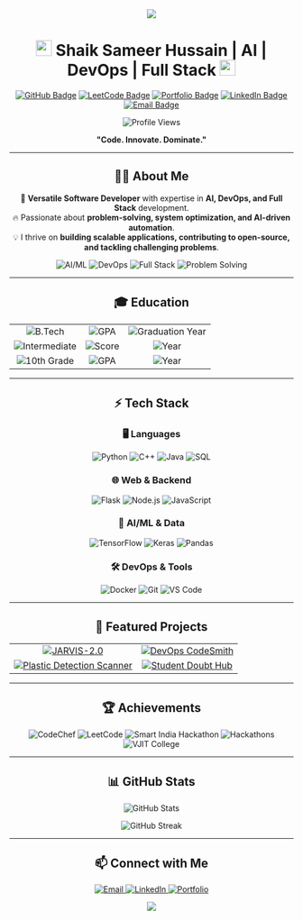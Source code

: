 <div align="center">
  <img src="https://readme-typing-svg.herokuapp.com/?lines=Welcome+to+Shaik+Sameer+Hussain's+Profile!;AI+|+DevOps+|+Full+Stack+Developer;Innovator+and+Problem+Solver&center=true&width=380&height=45">
</div>

<h1 align="center">
  <img src="https://media.giphy.com/media/hvRJCLFzcasrR4ia7z/giphy.gif" width="28">
  Shaik Sameer Hussain | AI | DevOps | Full Stack
  <img src="https://media.giphy.com/media/hvRJCLFzcasrR4ia7z/giphy.gif" width="28">
</h1>

<p align="center">
  <a href="https://github.com/Sameerq7"><img src="https://img.shields.io/github/followers/Sameerq7?label=Followers&style=social" alt="GitHub Badge"></a>
  <a href="https://leetcode.com/Sameerq7"><img src="https://img.shields.io/badge/LeetCode-1500%2B-orange?style=flat-square&logo=LeetCode" alt="LeetCode Badge"></a>
  <a href="https://shaiksameerhussain.vercel.app"><img src="https://img.shields.io/badge/Portfolio-Live-success?style=flat-square&logo=Vercel" alt="Portfolio Badge"></a>
  <a href="https://www.linkedin.com/in/shaik-sameer-hussain-b88323250/"><img src="https://img.shields.io/badge/LinkedIn-Connect-blue?style=flat-square&logo=Linkedin" alt="LinkedIn Badge"></a>
  <a href="mailto:shaiksameerhussain2104@gmail.com"><img src="https://img.shields.io/badge/Email-Contact-red?style=flat-square&logo=Gmail" alt="Email Badge"></a>
</p>

<p align="center">
  <img src="https://komarev.com/ghpvc/?username=Sameerq7&label=Profile%20Views&color=0e75b6&style=flat-square" alt="Profile Views">
</p>

<p align="center">
  <b>"Code. Innovate. Dominate."</b>
</p>

<hr>

<h2 align="center">👨‍💻 About Me</h2>

<p align="center">
  🚀 <b>Versatile Software Developer</b> with expertise in <b>AI, DevOps, and Full Stack</b> development.<br>
  🔥 Passionate about <b>problem-solving, system optimization, and AI-driven automation</b>.<br>
  💡 I thrive on <b>building scalable applications, contributing to open-source, and tackling challenging problems</b>.
</p>

<p align="center">
  <img src="https://img.shields.io/badge/AI%2FML-Expert-blue?style=for-the-badge" alt="AI/ML">
  <img src="https://img.shields.io/badge/DevOps-Enthusiast-orange?style=for-the-badge" alt="DevOps">
  <img src="https://img.shields.io/badge/Full%20Stack-Developer-green?style=for-the-badge" alt="Full Stack">
  <img src="https://img.shields.io/badge/Problem%20Solving-Master-red?style=for-the-badge" alt="Problem Solving">
</p>

<hr>

<h2 align="center">🎓 Education</h2>

<table align="center">
  <tr>
    <td align="center"><img src="https://img.shields.io/badge/CMR%20Technical%20Campus-B.Tech%20CSE-blue?style=for-the-badge" alt="B.Tech"></td>
    <td align="center"><img src="https://img.shields.io/badge/GPA-9.4%2F10-success?style=for-the-badge" alt="GPA"></td>
    <td align="center"><img src="https://img.shields.io/badge/Graduation-2026-yellow?style=for-the-badge" alt="Graduation Year"></td>
  </tr>
  <tr>
    <td align="center"><img src="https://img.shields.io/badge/Intermediate-MPC-blue?style=for-the-badge" alt="Intermediate"></td>
    <td align="center"><img src="https://img.shields.io/badge/Score-97.7%2F100-success?style=for-the-badge" alt="Score"></td>
    <td align="center"><img src="https://img.shields.io/badge/Year-2022-yellow?style=for-the-badge" alt="Year"></td>
  </tr>
  <tr>
    <td align="center"><img src="https://img.shields.io/badge/10th%20Grade-SSC-blue?style=for-the-badge" alt="10th Grade"></td>
    <td align="center"><img src="https://img.shields.io/badge/GPA-9.8%2F10-success?style=for-the-badge" alt="GPA"></td>
    <td align="center"><img src="https://img.shields.io/badge/Year-2020-yellow?style=for-the-badge" alt="Year"></td>
  </tr>
</table>

<hr>

<h2 align="center">⚡ Tech Stack</h2>

<h3 align="center">🖥️ Languages</h3>
<p align="center">
  <img src="https://img.shields.io/badge/Python-3776AB?style=for-the-badge&logo=python&logoColor=white" alt="Python">
  <img src="https://img.shields.io/badge/C++-00599C?style=for-the-badge&logo=c%2B%2B&logoColor=white" alt="C++">
  <img src="https://img.shields.io/badge/Java-ED8B00?style=for-the-badge&logo=java&logoColor=white" alt="Java">
  <img src="https://img.shields.io/badge/SQL-4479A1?style=for-the-badge&logo=postgresql&logoColor=white" alt="SQL">
</p>

<h3 align="center">🌐 Web & Backend</h3>
<p align="center">
  <img src="https://img.shields.io/badge/Flask-000000?style=for-the-badge&logo=flask&logoColor=white" alt="Flask">
  <img src="https://img.shields.io/badge/Node.js-43853D?style=for-the-badge&logo=node.js&logoColor=white" alt="Node.js">
  <img src="https://img.shields.io/badge/JavaScript-F7DF1E?style=for-the-badge&logo=javascript&logoColor=black" alt="JavaScript">
</p>

<h3 align="center">🤖 AI/ML & Data</h3>
<p align="center">
  <img src="https://img.shields.io/badge/TensorFlow-FF6F00?style=for-the-badge&logo=tensorflow&logoColor=white" alt="TensorFlow">
  <img src="https://img.shields.io/badge/Keras-D00000?style=for-the-badge&logo=keras&logoColor=white" alt="Keras">
  <img src="https://img.shields.io/badge/Pandas-150458?style=for-the-badge&logo=pandas&logoColor=white" alt="Pandas">
</p>

<h3 align="center">🛠 DevOps & Tools</h3>
<p align="center">
  <img src="https://img.shields.io/badge/Docker-2496ED?style=for-the-badge&logo=docker&logoColor=white" alt="Docker">
  <img src="https://img.shields.io/badge/Git-F05032?style=for-the-badge&logo=git&logoColor=white" alt="Git">
  <img src="https://img.shields.io/badge/VS_Code-007ACC?style=for-the-badge&logo=visual-studio-code&logoColor=white" alt="VS Code">
</p>

<hr>

<h2 align="center">🚀 Featured Projects</h2>

<table align="center">
  <tr>
    <td align="center">
      <a href="https://github.com/Sameerq7/JARVIS-2.0">
        <img src="https://github-readme-stats.vercel.app/api/pin/?username=Sameerq7&repo=JARVIS-2.0&theme=radical" alt="JARVIS-2.0">
      </a>
    </td>
    <td align="center">
      <a href="https://github.com/Sameerq7/DevOpsCodeSmith-with-MultiLingual-Support">
        <img src="https://github-readme-stats.vercel.app/api/pin/?username=Sameerq7&repo=DevOpsCodeSmith-with-MultiLingual-Support&theme=radical" alt="DevOps CodeSmith">
      </a>
    </td>
  </tr>
  <tr>
    <td align="center">
      <a href="https://github.com/Sameerq7/Plastic-Detection-Scanner">
        <img src="https://github-readme-stats.vercel.app/api/pin/?username=Sameerq7&repo=Plastic-Detection-Scanner&theme=radical" alt="Plastic Detection Scanner">
      </a>
    </td>
    <td align="center">
      <a href="https://github.com/Sameerq7/StudentDoubtHub">
        <img src="https://github-readme-stats.vercel.app/api/pin/?username=Sameerq7&repo=StudentDoubtHub&theme=radical" alt="Student Doubt Hub">
      </a>
    </td>
  </tr>
</table>

<hr>

<h2 align="center">🏆 Achievements</h2>

<p align="center">
  <img src="https://img.shields.io/badge/CodeChef-2%20Star%20Coder-orange?style=for-the-badge&logo=codechef" alt="CodeChef">
  <img src="https://img.shields.io/badge/LeetCode-1500%2B%20Rating-yellow?style=for-the-badge&logo=leetcode" alt="LeetCode">
  <img src="https://img.shields.io/badge/Smart%20India%20Hackathon-College%20Level%20Winner-blue?style=for-the-badge" alt="Smart India Hackathon">
  <img src="https://img.shields.io/badge/Hackathons-Multiple%20Finalist-green?style=for-the-badge" alt="Hackathons">
  <img src="https://img.shields.io/badge/VJIT%20College-Idea%20Submission%202nd%20Prize-red?style=for-the-badge" alt="VJIT College">
</p>

<hr>

<h2 align="center">📊 GitHub Stats</h2>

<p align="center">
  <img src="https://github-readme-stats.vercel.app/api?username=Sameerq7&show_icons=true&theme=radical" alt="GitHub Stats">
</p>

<p align="center">
  <img src="https://github-readme-streak-stats.herokuapp.com/?user=Sameerq7&theme=radical" alt="GitHub Streak">
</p>

<hr>

<h2 align="center">📫 Connect with Me</h2>

<p align="center">
  <a href="mailto:shaiksameerhussain2104@gmail.com">
    <img src="https://img.shields.io/badge/Email-Contact-red?style=for-the-badge&logo=gmail" alt="Email">
  </a>
  <a href="https://www.linkedin.com/in/shaik-sameer-hussain-b88323250/">
    <img src="https://img.shields.io/badge/LinkedIn-Connect-blue?style=for-the-badge&logo=linkedin" alt="LinkedIn">
  </a>
  <a href="https://shaiksameerhussain.vercel.app">
    <img src="https://img.shields.io/badge/Portfolio-Visit-success?style=for-the-badge&logo=vercel" alt="Portfolio">
  </a>
</p>

<div align="center">
  <img src="https://readme-typing-svg.herokuapp.com/?lines=Thanks+for+visiting!;Let's+build+something+amazing+together!&center=true&width=380&height=45">
</div>
